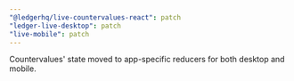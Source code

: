 ```yaml
---
"@ledgerhq/live-countervalues-react": patch
"ledger-live-desktop": patch
"live-mobile": patch
---
```


Countervalues' state moved to app-specific reducers for both desktop and mobile.
